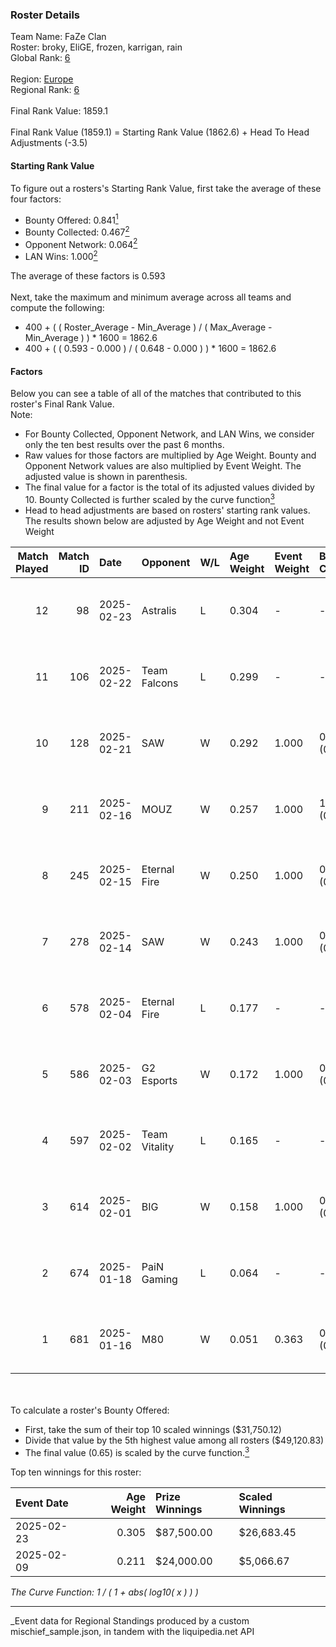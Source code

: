 ### Roster Details<br />
Team Name: FaZe Clan<br />
Roster: broky, EliGE, frozen, karrigan, rain<br />
Global Rank: [6](../../standings_global_2025_07_07.md)<br />
<br />
Region: [Europe]( ../../standings_europe_2025_07_07.md)<br />
Regional Rank: [6]( ../../standings_europe_2025_07_07.md)<br />
<br />
Final Rank Value:  1859.1<br />
<br />
Final Rank Value (1859.1) = Starting Rank Value (1862.6) + Head To Head Adjustments (-3.5)<br />

#### Starting Rank Value<br />
To figure out a rosters's Starting Rank Value, first take the average of these four factors:<br />
- Bounty Offered: 0.841[<sup>1</sup>](#table2)
- Bounty Collected: 0.467[<sup>2</sup>](#table1)
- Opponent Network: 0.064[<sup>2</sup>](#table1)
- LAN Wins: 1.000[<sup>2</sup>](#table1)

The average of these factors is 0.593<br />
<br />
Next, take the maximum and minimum average across all teams and compute the following:<br />
- 400 + ( ( Roster_Average - Min_Average ) / ( Max_Average - Min_Average ) ) * 1600 = 1862.6
- 400 + ( ( 0.593 - 0.000 ) / ( 0.648 - 0.000 ) ) * 1600 = 1862.6


#### Factors<br />
Below you can see a table of all of the matches that contributed to this roster's Final Rank Value.<br />
Note:<br />

- For Bounty Collected, Opponent Network, and LAN Wins, we consider only the ten best results over the past 6 months.
- Raw values for those factors are multiplied by Age Weight. Bounty and Opponent Network values are also multiplied by Event Weight. The adjusted value is shown in parenthesis.
- The final value for a factor is the total of its adjusted values divided by 10. Bounty Collected is further scaled by the curve function[<sup>3</sup>](#curveFunction)
- Head to head adjustments are based on rosters' starting rank values. The results shown below are adjusted by Age Weight and not Event Weight
<span id="table1"></span><br />


| Match Played | Match ID | Date       | Opponent      | W/L | Age Weight | Event Weight | Bounty Collected | Opponent Network | LAN Wins  | H2H Adj. | Roster                               |
| -: | -: | :- | :- | :- | :- | :- | :- | :- | :- | -: | :- |
|           12 |       98 | 2025-02-23 | Astralis      | L   | 0.304      | -            | -                | -                | -         |    -3.92 | broky, EliGE, frozen, karrigan, rain |
|           11 |      106 | 2025-02-22 | Team Falcons  | L   | 0.299      | -            | -                | -                | -         |    -3.22 | broky, EliGE, frozen, karrigan, rain |
|           10 |      128 | 2025-02-21 | SAW           | W   | 0.292      | 1.000        | 0.399 (0.116)    | 0.384 (0.112)    | 1 (0.292) |     0.68 | broky, EliGE, frozen, karrigan, rain |
|            9 |      211 | 2025-02-16 | MOUZ          | W   | 0.257      | 1.000        | 1.000 (0.257)    | 0.651 (0.167)    | 1 (0.257) |     5.43 | broky, EliGE, frozen, karrigan, rain |
|            8 |      245 | 2025-02-15 | Eternal Fire  | W   | 0.250      | 1.000        | 0.765 (0.191)    | 0.649 (0.162)    | 1 (0.250) |     4.28 | broky, EliGE, frozen, karrigan, rain |
|            7 |      278 | 2025-02-14 | SAW           | W   | 0.243      | 1.000        | 0.399 (0.097)    | 0.384 (0.093)    | 1 (0.243) |     0.58 | broky, EliGE, frozen, karrigan, rain |
|            6 |      578 | 2025-02-04 | Eternal Fire  | L   | 0.177      | -            | -                | -                | -         |    -2.55 | broky, EliGE, frozen, karrigan, rain |
|            5 |      586 | 2025-02-03 | G2 Esports    | W   | 0.172      | 1.000        | 0.111 (0.019)    | 0.155 (0.027)    | 1 (0.172) |     0.07 | broky, EliGE, frozen, karrigan, rain |
|            4 |      597 | 2025-02-02 | Team Vitality | L   | 0.165      | -            | -                | -                | -         |    -3.45 | broky, EliGE, frozen, karrigan, rain |
|            3 |      614 | 2025-02-01 | BIG           | W   | 0.158      | 1.000        | 0.252 (0.040)    | 0.421 (0.066)    | 1 (0.158) |     0.29 | broky, EliGE, frozen, karrigan, rain |
|            2 |      674 | 2025-01-18 | PaiN Gaming   | L   | 0.064      | -            | -                | -                | -         |    -1.66 | broky, EliGE, frozen, karrigan, rain |
|            1 |      681 | 2025-01-16 | M80           | W   | 0.051      | 0.363        | 0.000 (0.000)    | 0.455 (0.008)    | 0 (0.000) |     0.00 | broky, EliGE, frozen, karrigan, rain |

<br />
<span id="table2"></span><br />
To calculate a roster's Bounty Offered:<br />

- First, take the sum of their top 10 scaled winnings ($31,750.12)
- Divide that value by the 5th highest value among all rosters ($49,120.83)
- The final value (0.65) is scaled by the curve function.[<sup>3</sup>](#curveFunction)

Top ten winnings for this roster:<br />

| Event Date | Age Weight | Prize Winnings | Scaled Winnings |
| :- | -: | :- | :- |
| 2025-02-23 |      0.305 | $87,500.00     | $26,683.45      |
| 2025-02-09 |      0.211 | $24,000.00     | $5,066.67       |


<span id="curveFunction"></span>_The Curve Function: 1 / ( 1 + abs( log10( x ) ) )_<br />

---
_Event data for Regional Standings produced by a custom mischief_sample.json, in tandem with the liquipedia.net API<br />
